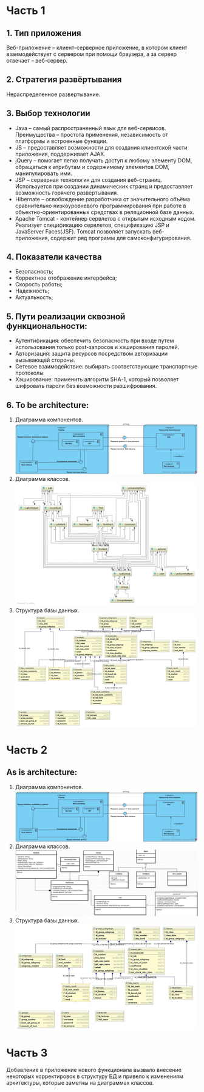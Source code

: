 # Часть 1
## 1.	Тип приложения
Веб-приложение – клиент-серверное приложение, в котором клиент взаимодействует с сервером при помощи браузера, а за сервер отвечает – веб-сервер.
## 2.	Стратегия развёртывания 
Нераспределенное развертывание.
## 3. Выбор технологии
  - Java – самый распространенный язык для веб-сервисов. Преимущества – простота применения, независимость от платформы и встроенные функции.
  - JS – предоставляет возможности для создания клиентской части приложения, поддерживает AJAX.
  - jQuery – помогает легко получать доступ к любому элементу DOM, обращаться к атрибутам и содержимому элементов DOM, манипулировать ими. 
  - JSP – серверная технология для создания веб-страниц. Используется при создании динамических странц и предоставляет возможность горячего развертывания.
  - Hibernate – освобождение разработчика от значительного объёма сравнительно низкоуровневого программирования при работе в объектно-ориентированных средствах в реляционной базе данных.
  - Apache Tomcat - контейнер сервлетов с открытым исходным кодом. Реализует спецификацию сервлетов, спецификацию JSP и JavaServer Faces(JSF). Tomcat позволяет запускать веб-приложения, содержит ряд программ для самоконфигурирования.
## 4. Показатели качества
  - Безопасность;
  - Корректное отображение интерфейса;
  - Скорость работы;
  - Надежность;
  - Актуальность;
## 5.  Пути реализации сквозной функциональности: 
  - Аутентификация: обеспечить безопасность при входе путем использования только post-запросов и хэширования паролей.
  - Авторизация: защита ресурсов посредством авторизации вызывающей стороны.
  - Сетевое взаимодействие: выбирать соответствующие транспортные протоколы
  - Хэширование: применить алгоритм SHA-1, который позволяет шифровать пароли без возможности разшифрования.
 ## 6. To be architecture:
 1. Диаграмма компонентов.
![alt text](https://raw.githubusercontent.com/Andrlis/Review-Assistant/master/doc/Component-Deployment.png)
 2. Диаграмма классов.
![alt text](https://raw.githubusercontent.com/Andrlis/Review-Assistant/master/doc/CD1.jpg)
 3. Структура базы данных.
![alt text](https://raw.githubusercontent.com/Andrlis/Review-Assistant/master/doc/DB1.jpg)

 # Часть 2
 ## As is architecture:
  1. Диаграмма компонентов.
![alt text](https://raw.githubusercontent.com/Andrlis/Review-Assistant/master/doc/Component-Deployment.png)
 2. Диаграмма классов.
![alt text](https://raw.githubusercontent.com/Andrlis/Review-Assistant/master/doc/CD2.jpg)
 3. Структура базы данных.
![alt text](https://raw.githubusercontent.com/Andrlis/Review-Assistant/master/doc/DB2.jpg)
 # Часть 3
   Добавление в приложение нового функционала вызвало внесение некоторых корректировок в структуру БД и привело к изменениям архитектуры, которые заметны на диаграммах классов.   